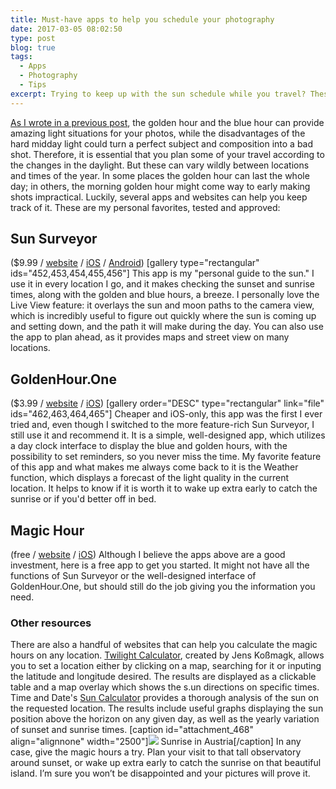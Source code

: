 ```yaml
---
title: Must-have apps to help you schedule your photography
date: 2017-03-05 08:02:50
type: post
blog: true
tags:
  - Apps
  - Photography
  - Tips
excerpt: Trying to keep up with the sun schedule while you travel? These apps will help you with that.
---
```


[As I wrote in a previous post](http://theforeignarchitect.com/the-magic-hours-that-will-make-your-photography-shine/), the golden hour and the blue hour can provide amazing light situations for your photos, while the disadvantages of the hard midday light could turn a perfect subject and composition into a bad shot. Therefore, it is essential that you plan some of your travel according to the changes in the daylight. But these can vary wildly between locations and times of the year. In some places the golden hour can last the whole day; in others, the morning golden hour might come way to early making shots impractical. Luckily, several apps and websites can help you keep track of it. These are my personal favorites, tested and approved:

## Sun Surveyor

(\$9.99 / [website](http://www.sunsurveyor.com) / [iOS](https://itunes.apple.com/us/app/sun-surveyor/id525176875?mt=8) / [Android](https://play.google.com/store/apps/details?id=com.ratana.sunsurveyor)) \[gallery type="rectangular" ids="452,453,454,455,456"\] This app is my "personal guide to the sun." I use it in every location I go, and it makes checking the sunset and sunrise times, along with the golden and blue hours, a breeze. I personally love the Live View feature: it overlays the sun and moon paths to the camera view, which is incredibly useful to figure out quickly where the sun is coming up and setting down, and the path it will make during the day. You can also use the app to plan ahead, as it provides maps and street view on many locations.

## GoldenHour.One

(\$3.99 / [website](http://www.goldenhour.one) / [iOS](https://itunes.apple.com/us/app/goldenhour.one/id1080118736?mt=8)) \[gallery order="DESC" type="rectangular" link="file" ids="462,463,464,465"\] Cheaper and iOS-only, this app was the first I ever tried and, even though I switched to the more feature-rich Sun Surveyor, I still use it and recommend it. It is a simple, well-designed app, which utilizes a day clock interface to display the blue and golden hours, with the possibility to set reminders, so you never miss the time. My favorite feature of this app and what makes me always come back to it is the Weather function, which displays a forecast of the light quality in the current location. It helps to know if it is worth it to wake up extra early to catch the sunrise or if you'd better off in bed.

## Magic Hour

(free / [website](http://www.magichourapp.net) / [iOS](https://itunes.apple.com/us/app/magic-hour/id482426006?mt=8)) Although I believe the apps above are a good investment, here is a free app to get you started. It might not have all the functions of Sun Surveyor or the well-designed interface of GoldenHour.One, but should still do the job giving you the information you need.

### Other resources

There are also a handful of websites that can help you calculate the magic hours on any location. [Twilight Calculator](http://jekophoto.eu/tools/twilight-calculator-blue-hour-golden-hour/), created by Jens Koßmagk, allows you to set a location either by clicking on a map, searching for it or inputing the latitude and longitude desired. The results are displayed as a clickable table and a map overlay which shows the s.un directions on specific times. Time and Date's [Sun Calculator](https://www.timeanddate.com/sun/) provides a thorough analysis of the sun on the requested location. The results include useful graphs displaying the sun position above the horizon on any given day, as well as the yearly variation of sunset and sunrise times. \[caption id="attachment_468" align="alignnone" width="2500"\]![](http://theforeignarchitect.com/wp-content/uploads/2017/03/140112-083815-fussen-DSC03422.jpg) Sunrise in Austria\[/caption\] In any case, give the magic hours a try. Plan your visit to that tall observatory around sunset, or wake up extra early to catch the sunrise on that beautiful island. I’m sure you won’t be disappointed and your pictures will prove it.
